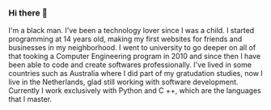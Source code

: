 ### Hi there 👋

I'm a black man. 
I've been a technology lover since I was a child. I started programming at 14 years old, making my first websites for friends and businesses in my neighborhood. I went to university to go deeper on all of that tooking a Computer Engineering program in 2010 and since then I have been able to code and create softwares professionally. I've lived in some countries such as Australia where I did part of my gratudation studies, now I live in the Netherlands, glad still working with software development. Currently I work exclusively with Python and C ++, which are the languages that I master.
